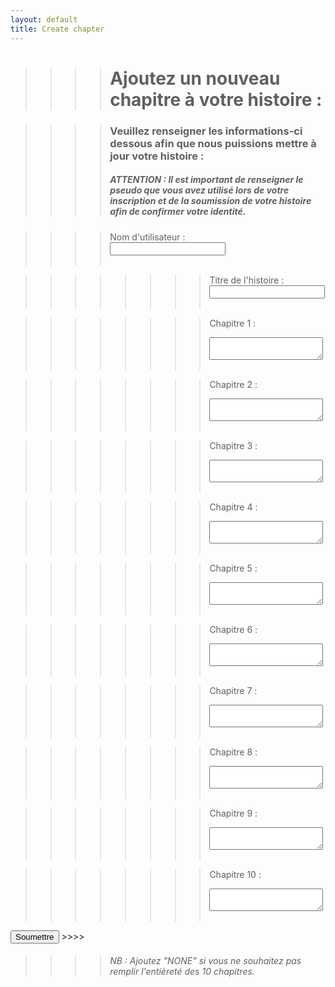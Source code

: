 ```yaml
---
layout: default
title: Create chapter
---
```


>>>># Ajoutez un nouveau chapitre à votre histoire :

>>>>### Veuillez renseigner les informations-ci dessous afin que nous puissions mettre à jour votre histoire :
>>>>##### ATTENTION : Il est important de renseigner le pseudo que vous avez utilisé lors de votre inscription et de la soumission de votre histoire afin de confirmer votre identité.

>>>><form action="https://formspree.io/f/mvgpjkyn" method="POST">
>>>><label for="ut"> Nom d'utilisateur :</label><br>
>>>><input type="text" id="ut" name="ut"><br><br>

>>>>>>>><label for="title">Titre de l'histoire :</label><br>
>>>>>>>><input type="text" id="title" name="title"><br><br>

>>>>>>>><label for="chapter-1">Chapitre 1 :</label><br>
>>>>>>>><textarea id="chapter-1" name="chapter-1"></textarea><br><br>
  
>>>>>>>><label for="chapter-1">Chapitre 2 :</label><br>
>>>>>>>><textarea id="chapter-1" name="chapter-1"></textarea><br><br>

>>>>>>>><label for="chapter-1">Chapitre 3 :</label><br>
>>>>>>>><textarea id="chapter-1" name="chapter-1"></textarea><br><br>

>>>>>>>><label for="chapter-1">Chapitre 4 :</label><br>
>>>>>>>><textarea id="chapter-1" name="chapter-1"></textarea><br><br>

>>>>>>>><label for="chapter-1">Chapitre 5 :</label><br>
>>>>>>>><textarea id="chapter-1" name="chapter-1"></textarea><br><br>

>>>>>>>><label for="chapter-1">Chapitre 6 :</label><br>
>>>>>>>><textarea id="chapter-1" name="chapter-1"></textarea><br><br>

>>>>>>>><label for="chapter-1">Chapitre 7 :</label><br>
>>>>>>>><textarea id="chapter-1" name="chapter-1"></textarea><br><br>

>>>>>>>><label for="chapter-1">Chapitre 8 :</label><br>
>>>>>>>><textarea id="chapter-1" name="chapter-1"></textarea><br><br>

>>>>>>>><label for="chapter-1">Chapitre 9 :</label><br>
>>>>>>>><textarea id="chapter-1" name="chapter-1"></textarea><br><br>

>>>>>>>><label for="chapter-1">Chapitre 10 :</label><br>
>>>>>>>><textarea id="chapter-1" name="chapter-1"></textarea><br><br>

<input type="submit" value="Soumettre">
  >>>></form>

>>>>###### NB : Ajoutez "NONE" si vous ne souhaitez pas remplir l'entièreté des 10 chapitres.

